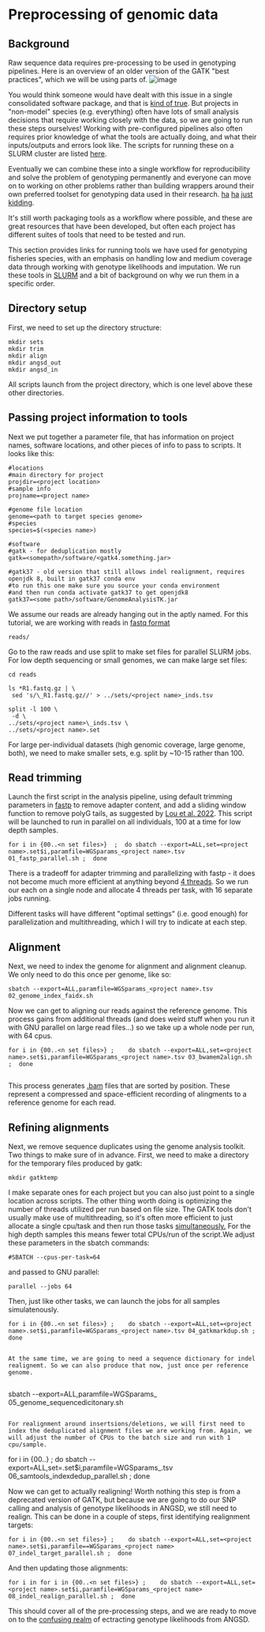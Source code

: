 # Preprocessing of genomic data
## Background
Raw sequence data requires pre-processing to be used in genotyping pipelines. Here is an overview of an older version of the GATK "best practices", which we will be using parts of. 
![image](https://github.com/TonyKess/genotyping_hpc/assets/33424749/45bbf013-1eaa-4bea-8d8e-1681c8f4db4a)

You would think someone would have dealt with this issue in a single consolidated software package, and that is [kind of true](https://nf-co.re/sarek). But projects in "non-model" species (e.g. everything) often have lots of small analysis decisions that require working closely with the data, so we are going to run these steps ourselves! Working with pre-configured pipelines also often requires prior knowledge of what the tools are actually doing, and what their inputs/outputs and errors look like. The scripts for running these on a SLURM cluster are listed [here](https://github.com/TonyKess/genotyping_hpc/tree/main/scripts). 

Eventually we can combine these into a single workflow for reproducibility and solve the problem of genotyping permanently and everyone can move on to working on other problems rather than building wrappers around their own preferred toolset for genotyping data used in their research. [ha](https://www.ncbi.nlm.nih.gov/pmc/articles/PMC7111497/) [ha](https://academic.oup.com/bioinformatics/article/34/1/107/4096362) [just](https://github.com/snakemake-workflows/dna-seq-gatk-variant-calling) [kidding](https://www.nature.com/articles/nmeth.3505). 

It's still worth packaging tools as a workflow where possible, and these are great resources that have been developed, but often each project has different suites of tools that need to be tested and run.

This section provides links for running tools we have used for genotyping fisheries species, with an emphasis on handling low and medium coverage data through working with genotype likelihoods and imputation. We run these tools in [SLURM](https://slurm.schedmd.com/documentation.html) and a bit of background on why we run them in a specific order.

## Directory setup

First, we need to set up the directory structure:
  
```
mkdir sets
mkdir trim
mkdir align
mkdir angsd_out
mkdir angsd_in

```
All scripts launch from the project directory, which is one level above these other directories.

## Passing project information to tools

Next we put together a parameter file, that has information on project names, software locations, and other pieces of info to pass to scripts. It looks like this:

```
#locations
#main directory for project
projdir=<project location>
#sample info
projname=<project name>

#genome file location
genome=<path to target species genome>
#species
species=$(<species name>)

#software
#gatk - for deduplication mostly
gatk=<somepath>/software/<gatk4.something.jar>

#gatk37 - old version that still allows indel realignment, requires openjdk 8, built in gatk37 conda env
#to run this one make sure you source your conda environment
#and then run conda activate gatk37 to get openjdk8 
gatk37=<some path>/software/GenomeAnalysisTK.jar

```

We assume our reads are already hanging out in the aptly named. For this tutorial, we are working with reads in [fastq format](https://knowledge.illumina.com/software/general/software-general-reference_material-list/000002211)
  
```
reads/
```

Go to the raw reads and use split to make set files for parallel SLURM jobs. For low depth sequencing or small genomes, we can make large set files: 

 ``` 
cd reads
  
ls *R1.fastq.gz | \
  sed 's/\_R1.fastq.gz//' > ../sets/<project name>_inds.tsv 
  
 split -l 100 \
  -d \
 ../sets/<project name>\_inds.tsv \
 ../sets/<project name>.set

```

For large per-individual datasets (high genomic coverage, large genome, both), we need to make smaller sets, e.g. split by ~10-15 rather than 100. 
  
## Read trimming
   
Launch the first script in the analysis pipeline, using default trimming parameters in [fastp](https://github.com/OpenGene/fastp) to remove adapter content, and add a sliding window function to remove polyG tails, as suggested by [Lou et al. 2022](https://doi.org/10.1111/1755-0998.13559). This script will be launched to run in parallel on all individuals, 100 at a time for low depth samples.

```
for i in {00..<n set files>}  ;  do sbatch --export=ALL,set=<project name>.set$i,paramfile=WGSparams_<project name>.tsv 01_fastp_parallel.sh ;  done
```
There is a tradeoff for adapter trimming and parallelizing with fastp - it does not become much more efficient at anything beyond [4 threads](https://hpc.nih.gov/training/gatk_tutorial/preproc.html#preproc-single-tools). So we run our each on a single node and allocate 4 threads per task, with 16 separate jobs running. 

Different tasks will have different "optimal settings" (i.e. good enough) for parallelization and multithreading, which I will try to indicate at each step.

## Alignment
     
Next, we need to index the genome for alignment and alignment cleanup. We only need to do this once per genome, like so:

```
sbatch --export=ALL,paramfile=WGSparams_<project name>.tsv 02_genome_index_faidx.sh
```
Now we can get to aligning our reads against the reference genome. This process gains from additional threads (and does weird stuff when you run it with GNU parallel on large read files...) so we take up a whole node per run, with 64 cpus. 
 
```
for i in {00..<n set files>} ;    do sbatch --export=ALL,set=<project name>.set$i,paramfile=WGSparams_<project name>.tsv 03_bwamem2align.sh ;  done
  
```

This process generates [.bam](https://support.illumina.com/help/BS_App_RNASeq_Alignment_OLH_1000000006112/Content/Source/Informatics/BAM-Format.htm) files that are sorted by position. These represent a compressed and space-efficient recording of alingments to a reference genome for each read.
## Refining alignments

Next, we remove sequence duplicates using the genome analysis toolkit. Two things to make sure of in advance. First, we need to make a directory for the temporary files produced by gatk:

```
mkdir gatktemp
```
I make separate ones for each project but you can also just point to a single location across scripts.
The other thing worth doing is optimizing the number of threads utilized per run based on file size. The GATK tools don't usually make use of multithreading, so it's often more efficient to just allocate a single cpu/task and then run those tasks [simultaneously.](https://en.wikipedia.org/wiki/Embarrassingly_parallel) For the high depth samples this means fewer total CPUs/run of the script.We adjust these parameters in the sbatch commands:

```
#SBATCH --cpus-per-task=64
```

and passed to GNU parallel:

```
parallel --jobs 64
```
  
Then, just like other tasks, we can launch the jobs for all samples simulatenously.

```
for i in {00..<n set files>} ;    do sbatch --export=ALL,set=<project name>.set$i,paramfile=WGSparams_<project name>.tsv 04_gatkmarkdup.sh ;  done


At the same time, we are going to need a sequence dictionary for indel realignemt. So we can also produce that now, just once per reference genome.
 
```
sbatch --export=ALL,paramfile=WGSparams_<project name> 05_genome_sequencedicitonary.sh
```

For realignment around insertsions/deletions, we will first need to index the deduplicated alignment files we are working from. Again, we will adjust the number of CPUs to the batch size and run with 1 cpu/sample. 

```
for i in {00..<n set files>} ;    do sbatch --export=ALL,set=<project name>.set$i,paramfile=WGSparams_<project name>.tsv 06_samtools_indexdedup_parallel.sh ;  done

Now we can get to actually realigning! Worth nothing this step is from a deprecated version of GATK, but because we are going to do our SNP calling and analysis of genotype likelihoods in ANGSD, we still need to realign. This can be done in a couple of steps, first identifying realignment targets:

```
for i in {00..<n set files>} ;    do sbatch --export=ALL,set=<project name>.set$i,paramfile==WGSparams_<project name> 07_indel_target_parallel.sh ;  done
```
And then updating those alignments:  
```
for i in for i in {00..<n set files>} ;    do sbatch --export=ALL,set=<project name>.set$i,paramfile=WGSparams_<project name> 08_indel_realign_parallel.sh ;  done
```

This should cover all of the pre-processing steps, and we are ready to move on to the [confusing realm](https://github.com/ANGSD/angsd/issues) of ectracting genotype likelihoods from ANGSD.

